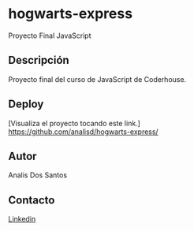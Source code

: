 # hogwarts-express
Proyecto Final JavaScript

## Descripción
Proyecto final del curso de JavaScript de Coderhouse.

## Deploy
[Visualiza el proyecto tocando este link.]
https://github.com/analisd/hogwarts-express/

## Autor
Analis Dos Santos

## Contacto
[Linkedin](https://www.linkedin.com/in/analisd)
